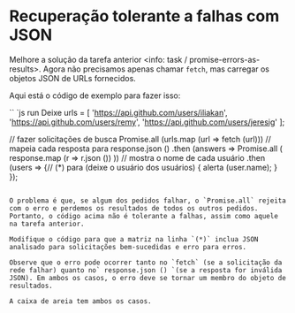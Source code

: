 # Recuperação tolerante a falhas com JSON

Melhore a solução da tarefa anterior <info: task / promise-errors-as-results>. Agora não precisamos apenas chamar `fetch`, mas carregar os objetos JSON de URLs fornecidos.

Aqui está o código de exemplo para fazer isso:

`` `js run
Deixe urls = [
'https://api.github.com/users/iliakan',
'https://api.github.com/users/remy',
'https://api.github.com/users/jeresig'
];

// fazer solicitações de busca
Promise.all (urls.map (url => fetch (url)))
// mapeia cada resposta para response.json ()
.then (answers => Promise.all (
response.map (r => r.json ())
))
// mostra o nome de cada usuário
.then (users => {// (*)
para (deixe o usuário dos usuários) {
alerta (user.name);
}
});
```

O problema é que, se algum dos pedidos falhar, o `Promise.all` rejeita com o erro e perdemos os resultados de todos os outros pedidos. Portanto, o código acima não é tolerante a falhas, assim como aquele na tarefa anterior.

Modifique o código para que a matriz na linha `(*)` inclua JSON analisado para solicitações bem-sucedidas e erro para erros.

Observe que o erro pode ocorrer tanto no `fetch` (se a solicitação da rede falhar) quanto no` response.json () `(se a resposta for inválida JSON). Em ambos os casos, o erro deve se tornar um membro do objeto de resultados.

A caixa de areia tem ambos os casos.
